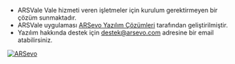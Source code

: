 * ARSVale Vale hizmeti veren işletmeler için kurulum gerektirmeyen bir çözüm sunmaktadır.
*  ARSVale uygulaması [ARSevo Yazılım Çözümleri][arsevourl] tarafından geliştirilmiştir.
* Yazılım hakkında destek için [destek@arsevo.com][arsevodestekmail] adresine bir email atabilirsiniz.

[![ARSevo][logo]][arsevourl]
 
[logo]: https://www.arsevo.com/assets/images/personal/logowitharsevo.jpg
[arsevourl]: https://www.arsevo.com
[arsevodestekmail]: mailto:destek@arsevo.com?subject=Destek
